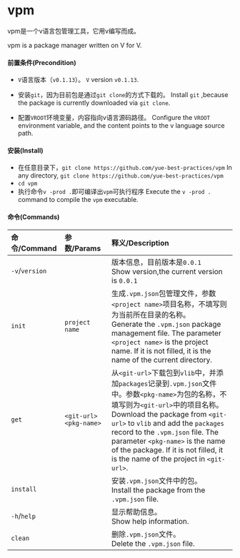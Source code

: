 # vpm

vpm是一个v语言包管理工具，它用v编写而成。

vpm is a package manager written on V for V.

#### 前置条件(Precondition)

* `V`语言版本（`v0.1.13`）。
  `V` version `v0.1.13`.

* 安装`git`，因为目前包是通过`git clone`的方式下载的。
  Install `git` ,because the package is currently downloaded via `git clone`.
* 配置`VROOT`环境变量，内容指向v语言源码路径。
  Configure the `VROOT` environment variable, and the content points to the v language source path.

#### 安装(Install)

* 在任意目录下，`git clone https://github.com/yue-best-practices/vpm`
  In any directory, `git clone https://github.com/yue-best-practices/vpm`
* `cd vpm`
* 执行命令`v -prod .`即可编译出`vpm`可执行程序
  Execute the `v -prod .` command to compile the `vpm` executable.

#### 命令(Commands)

| 命令/Command   | 参数/Params                  | 释义/Description                                             |
| :------------- | :--------------------------- | :----------------------------------------------------------- |
| `-v`/`version` |                              | 版本信息，目前版本是`0.0.1`<br />Show version,the current version is `0.0.1` |
| `init`         | `project name`               | 生成`.vpm.json`包管理文件，参数`<project name>`项目名称，不填写则为当前所在目录的名称。<br />Generate the `.vpm.json` package management file. The parameter `<project name>` is the project name. If it is not filled, it is the name of the current directory. |
| `get`          | `<git-url>`     `<pkg-name>` | 从`<git-url>`下载包到`vlib`中，并添加`packages`记录到`.vpm.json`文件中。参数`<pkg-name>`为包的名称，不填写则为`<git-url>`中的项目名称。<br />Download the package from `<git-url>` to `vlib` and add the `packages` record to the `.vpm.json` file. The parameter `<pkg-name>` is the name of the package. If it is not filled, it is the name of the project in `<git-url>`. |
| `install`      |                              | 安装`.vpm.json`文件中的包。<br />Install the package from the `.vpm.json` file. |
| `-h`/`help`    |                              | 显示帮助信息。<br />Show help information.                   |
| `clean`        |                              | 删除`.vpm.json`文件。<br />Delete the `.vpm.json` file.      |

